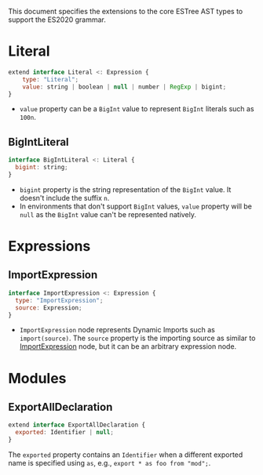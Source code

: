 This document specifies the extensions to the core ESTree AST types to support the ES2020 grammar.

# Literal

```js
extend interface Literal <: Expression {
    type: "Literal";
    value: string | boolean | null | number | RegExp | bigint;
}
```

- `value` property can be a `BigInt` value to represent `BigInt` literals
  such as `100n`.

## BigIntLiteral

```js
interface BigIntLiteral <: Literal {
  bigint: string;
}
```

- `bigint` property is the string representation of the `BigInt` value.
  It doesn't include the suffix `n`.
- In environments that don't support `BigInt` values, `value` property will be
  `null` as the `BigInt` value can't be represented natively.

# Expressions

## ImportExpression

```js
interface ImportExpression <: Expression {
  type: "ImportExpression";
  source: Expression;
}
```

- `ImportExpression` node represents Dynamic Imports such as `import(source)`.
  The `source` property is the importing source as similar to [ImportExpression]
  node, but it can be an arbitrary expression node.

[ImportExpression]: es2015.md#importdeclaration

# Modules

##  ExportAllDeclaration

```js
extend interface ExportAllDeclaration {
  exported: Identifier | null;
}
```
The `exported` property contains an `Identifier` when a different exported name is specified using `as`, e.g., `export * as foo from "mod";`.
